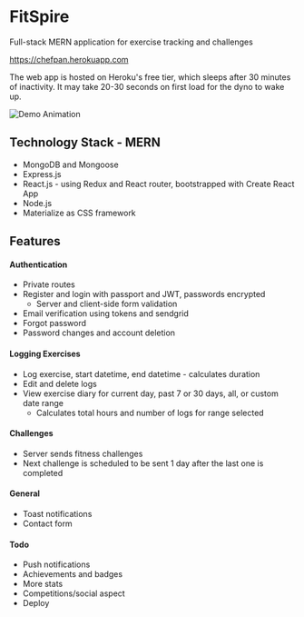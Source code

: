 # FitSpire
Full-stack MERN application for exercise tracking and challenges

https://chefpan.herokuapp.com

The web app is hosted on Heroku's free tier, which sleeps after 30 minutes of inactivity. It may take 20-30 seconds on first load for the dyno to wake up.

![Demo Animation](https://user-images.githubusercontent.com/52430997/85240978-6ae66700-b3f7-11ea-9d26-52931087383b.gif)

## Technology Stack - MERN
* MongoDB and Mongoose
* Express.js
* React.js - using Redux and React router, bootstrapped with Create React App
* Node.js
* Materialize as CSS framework

## Features

#### Authentication
* Private routes
* Register and login with passport and JWT, passwords encrypted
  * Server and client-side form validation
* Email verification using tokens and sendgrid
* Forgot password
* Password changes and account deletion

#### Logging Exercises
* Log exercise, start datetime, end datetime - calculates duration
* Edit and delete logs
* View exercise diary for current day, past 7 or 30 days, all, or custom date range
  * Calculates total hours and number of logs for range selected

#### Challenges
* Server sends fitness challenges
* Next challenge is scheduled to be sent 1 day after the last one is completed

#### General
* Toast notifications
* Contact form

#### Todo
* Push notifications
* Achievements and badges
* More stats
* Competitions/social aspect
* Deploy

